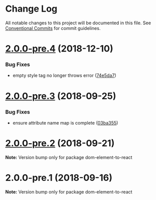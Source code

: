 # Change Log

All notable changes to this project will be documented in this file.
See [Conventional Commits](https://conventionalcommits.org) for commit guidelines.

<a name="2.0.0-pre.4"></a>
# [2.0.0-pre.4](https://github.com/simon360/react-from-markup/compare/v2.0.0-pre.3...v2.0.0-pre.4) (2018-12-10)


### Bug Fixes

* empty style tag no longer throws error ([74e5da7](https://github.com/simon360/react-from-markup/commit/74e5da7))





<a name="2.0.0-pre.3"></a>
# [2.0.0-pre.3](https://github.com/simon360/react-from-markup/compare/v2.0.0-pre.2...v2.0.0-pre.3) (2018-09-25)


### Bug Fixes

* ensure attribute name map is complete ([03ba355](https://github.com/simon360/react-from-markup/commit/03ba355))





<a name="2.0.0-pre.2"></a>
# [2.0.0-pre.2](https://github.com/simon360/react-from-markup/compare/v2.0.0-pre.1...v2.0.0-pre.2) (2018-09-21)

**Note:** Version bump only for package dom-element-to-react





<a name="2.0.0-pre.1"></a>
# 2.0.0-pre.1 (2018-09-16)

**Note:** Version bump only for package dom-element-to-react
